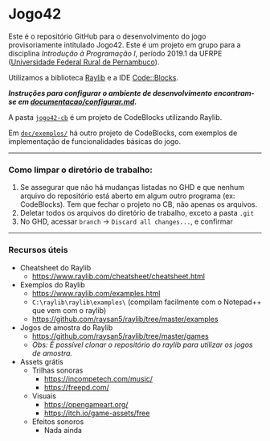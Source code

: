 # Jogo42
Este é o repositório GitHub para o desenvolvimento do jogo provisoriamente intitulado Jogo42. Este é um projeto em grupo para a disciplina _Introdução à Programação I_, período 2019.1 da UFRPE ([Universidade Federal Rural de Pernambuco](http://www.ufrpe.br)). 

Utilizamos a biblioteca [Raylib](https://www.raylib.com/) e a IDE [Code::Blocks](http://www.codeblocks.org/).

**_Instruções para configurar o ambiente de desenvolvimento encontram-se em [documentacao/configurar.md](documentacao/configurar.md)._**

A pasta [`jogo42-cb`](jogo42-cb/) é um projeto de CodeBlocks utilizando Raylib.

Em [`doc/exemplos/`](doc/exemplos/) há outro projeto de CodeBlocks, com exemplos de implementação de funcionalidades básicas do jogo.

----------------

### Como limpar o diretório de trabalho:
1. Se assegurar que não há mudanças listadas no GHD e que nenhum arquivo do repositório está aberto em algum outro programa (ex: CodeBlocks). Tem que fechar o projeto no CB, não apenas os arquivos.
2. Deletar todos os arquivos do diretório de trabalho, exceto a pasta `.git`
3. No GHD, acessar `branch` -> `Discard all changes...`, e confirmar

---------------

### Recursos úteis
- Cheatsheet do Raylib  
  - https://www.raylib.com/cheatsheet/cheatsheet.html
- Exemplos do Raylib
  - https://www.raylib.com/examples.html
  - `C:\raylib\raylib\examples\` (compilam facilmente com o Notepad++ que vem com o raylib)
  - https://github.com/raysan5/raylib/tree/master/examples
- Jogos de amostra do Raylib
  - https://github.com/raysan5/raylib/tree/master/games
  - _Obs: É possível clonar o repositório do raylib para utilizar os jogos de amostra._
- Assets grátis
  - Trilhas sonoras
    - https://incompetech.com/music/
    - https://freepd.com/
  - Visuais
    - https://opengameart.org/
    - https://itch.io/game-assets/free
  - Efeitos sonoros
    - Nada ainda
